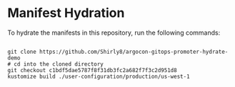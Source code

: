 
# Manifest Hydration

To hydrate the manifests in this repository, run the following commands:

```shell

git clone https://github.com/Shirly8/argocon-gitops-promoter-hydrate-demo
# cd into the cloned directory
git checkout c1bdf5dae5787f8f31db3fc2a682f7f3c2d951d8
kustomize build ./user-configuration/production/us-west-1
```
